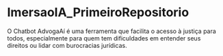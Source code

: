 # ImersaoIA_PrimeiroRepositorio
O Chatbot AdvogaAí é uma ferramenta que facilita o acesso à justiça para todos, especialmente para quem tem dificuldades em entender seus direitos ou lidar com burocracias jurídicas.

